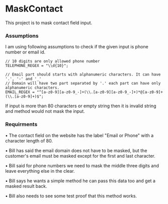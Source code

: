 # MaskContact

This project is to mask contact field input.

### Assumptions
I am using following assumptions to check if the given input is phone number or email id. 

	// 10 digits are only allowed phone number
	TELEPHONE_REGEX = "\\d{10}";
	
	// Email part should starts with alphanumeric characters. It can have '.', '-' and '_'
	// Domain will have two part separated by '.' each part can have only alphanumeric characters.
    EMAIL_REGEX = "^[a-z0-9][a-z0-9_-]+(\\.[a-z0-9][a-z0-9_-]+)*@[a-z0-9]+(\\.[a-z0-9]+)$";
    
If input is more than 80 characters or empty string then it is invalid string and method would not mask the input.

### Requirments
• The contact field on the website has the label "Email or Phone" with a character length of 80.  

• Bill has said the email domain does not have to be masked, but the customer's email must be masked except for the first and last character.  
 
• Bill said for phone numbers we need to mask the middle three digits and leave everything else in the clear.  
 
• Bill says he wants a simple method he can pass this data too and get a masked result back.  

• Bill also needs to see some test proof that this method works.  

